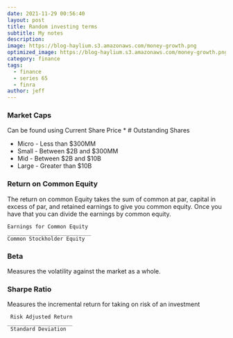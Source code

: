 ```yaml
---
date: 2021-11-29 00:56:40
layout: post
title: Random investing terms
subtitle: My notes 
description: 
image: https://blog-haylium.s3.amazonaws.com/money-growth.png
optimized_image: https://blog-haylium.s3.amazonaws.com/money-growth.png
category: finance
tags:
  - finance
  - series 65
  - finra
author: jeff
---
```

### Market Caps
Can be found using Current Share Price * # Outstanding Shares
- Micro - Less than $300MM
- Small - Between $2B and $300MM
- Mid - Between $2B and $10B
- Large - Greater than $10B

### Return on Common Equity
The return on common Equity takes the sum of common at par, capital in excess of par, and retained earnings to give you common equity.
Once you have that you can divide the earnings by common equity.

```
Earnings for Common Equity
___________________________
Common Stockholder Equity
```

### Beta
Measures the volatility against the market as a whole.

### Sharpe Ratio
Measures the incremental return for taking on risk of an investment
```
 Risk Adjusted Return
_____________________
 Standard Deviation
```